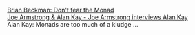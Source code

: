 [Brian Beckman: Don't fear the Monad](https://www.youtube.com/watch?v=ZhuHCtR3xq8)  
[Joe Armstrong & Alan Kay - Joe Armstrong interviews Alan Kay](https://www.youtube.com/watch?v=fhOHn9TClXY)  
Alan Kay: Monads are too much of a kludge ...
